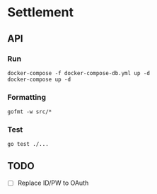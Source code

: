 # Settlement

## API

### Run
```shell
docker-compose -f docker-compose-db.yml up -d
docker-compose up -d 
```

### Formatting
```shell
gofmt -w src/*
```

### Test
```shell
go test ./...
```

## TODO
-[ ] Replace ID/PW to OAuth
